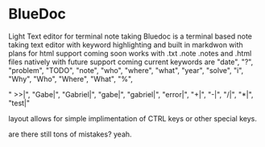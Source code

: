 # BlueDoc
Light Text editor for terminal note taking
Bluedoc is a terminal based note taking text editor
with keyword highlighting and built in markdwon
with plans for html support coming soon
works with .txt .note .notes and .html files natively 
with future support coming
 current keywords are 
   "date", "?", "problem", "TODO", "note", "who", "where", "what",
   "year", "solve", "i", "Why", "Who", "Where", "What", "%",
  
   " >>|", "Gabe|", "Gabriel|", "gabe|", "gabriel|", "error|", "+|",
   "-|", "/|", "*|", "test|"
   
   layout allows for simple implimentation of CTRL keys 
    or other special keys.
    
are there still tons of mistakes? yeah.    
